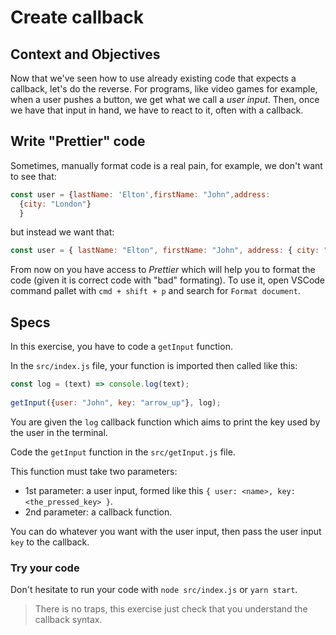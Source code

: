 # Create callback

## Context and Objectives

Now that we've seen how to use already existing code that expects a callback, let's do the reverse.
For programs, like video games for example, when a user pushes a button, we get what we call a _user input_.
Then, once we have that input in hand, we have to react to it, often with a callback.

## Write "Prettier" code

Sometimes, manually format code is a real pain, for example, we don't want to see that:

```js
const user = {lastName: 'Elton',firstName: "John",address:
  {city: "London"} 
  }
```

but instead we want that:

```js
const user = { lastName: "Elton", firstName: "John", address: { city: "London" } };
```

From now on you have access to _Prettier_ which will help you to format the code (given it is correct code with "bad" formating).
To use it, open VSCode command pallet with `cmd + shift + p` and search for `Format document`.

## Specs

In this exercise, you have to code a `getInput` function.

In the `src/index.js` file, your function is imported then called like this:

```javascript
const log = (text) => console.log(text);
​
getInput({user: "John", key: "arrow_up"}, log);
```

You are given the `log` callback function which aims to print the key used by the user in the terminal.

Code the `getInput` function in the `src/getInput.js` file.

This function must take two parameters:

- 1st parameter: a user input, formed like this `{ user: <name>, key: <the_pressed_key> }`.
- 2nd parameter: a callback function.

You can do whatever you want with the user input, then pass the user input `key` to the callback.

### Try your code

Don't hesitate to run your code with `node src/index.js` or `yarn start`.

> There is no traps, this exercise just check that you understand the callback syntax.
